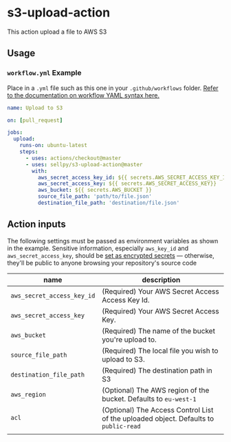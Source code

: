 # s3-upload-action

This action upload a file to AWS S3

## Usage

### `workflow.yml` Example

Place in a `.yml` file such as this one in your `.github/workflows` folder. [Refer to the documentation on workflow YAML syntax here.](https://help.github.com/en/articles/workflow-syntax-for-github-actions)

```yaml
name: Upload to S3

on: [pull_request]

jobs:
  upload:
    runs-on: ubuntu-latest
    steps:
      - uses: actions/checkout@master
      - uses: sellpy/s3-upload-action@master
        with:
          aws_secret_access_key_id: ${{ secrets.AWS_SECRET_ACCESS_KEY_ID }}
          aws_secret_access_key: ${{ secrets.AWS_SECRET_ACCESS_KEY}}
          aws_bucket: ${{ secrets.AWS_BUCKET }}
          source_file_path: 'path/to/file.json'
          destination_file_path: 'destination/file.json'
```
## Action inputs

The following settings must be passed as environment variables as shown in the example. Sensitive information, especially `aws_key_id` and `aws_secret_access_key`, should be [set as encrypted secrets](https://help.github.com/en/articles/virtual-environments-for-github-actions#creating-and-using-secrets-encrypted-variables) — otherwise, they'll be public to anyone browsing your repository's source code

| name                    | description                                                                                                                                                          |
|-------------------------|----------------------------------------------------------------------------------------------------------------------------------------------------------------------|
| `aws_secret_access_key_id`  | (Required) Your AWS Secret Access Access Key Id. |
| `aws_secret_access_key`     | (Required) Your AWS Secret Access Key. |
| `aws_bucket`                | (Required) The name of the bucket you're upload to. |
| `source_file_path`          | (Required) The local file you wish to upload to S3. |
| `destination_file_path`     | (Required) The destination path in S3 |
| `aws_region`                | (Optional) The AWS region of the bucket. Defaults to `eu-west-1` |
| `acl`                       | (Optional) The Access Control List of the uploaded object. Defaults to `public-read` |
                                                                      |